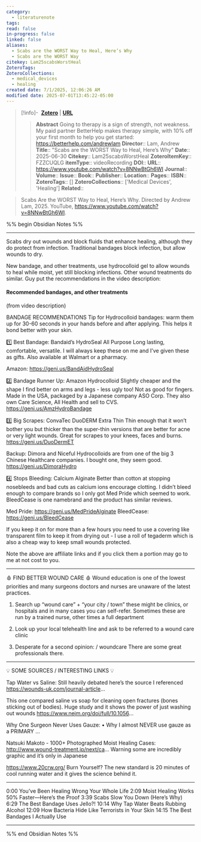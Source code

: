 ```yaml
---
category:
  - literaturenote
tags: 
read: false
in-progress: false
linked: false
aliases:
  - Scabs are the WORST Way to Heal, Here’s Why
  - Scabs are the WORST Way
citekey: Lam25scabsWorstHeal
ZoteroTags: 
ZoteroCollections:
  - medical_devices
  - healing
created date: 7/1/2025, 12:06:26 AM
modified date: 2025-07-01T13:45:22-05:00
---
```


> [!info]- &nbsp;[**Zotero**](zotero://select/library/items/FZZCUQLG)  | [**URL**](https://www.youtube.com/watch?v=8NNwBtGh6WI)
>> **Abstract**
> Going to therapy is a sign of strength, not weakness. My paid partner BetterHelp makes therapy simple, with 10% off your first month to help you get started: https://betterhelp.com/andrewlam
> > **Director**:: Lam, Andrew
> **Title**:: "Scabs are the WORST Way to Heal, Here’s Why"
> **Date**:: 2025-06-30
> **Citekey**:: Lam25scabsWorstHeal
> **ZoteroItemKey**:: FZZCUQLG
> **itemType**:: videoRecording
> **DOI**:: 
> **URL**:: https://www.youtube.com/watch?v=8NNwBtGh6WI
> **Journal**:: 
> **Volume**:: 
> **Issue**:: 
> **Book**:: 
> **Publisher**:: 
> **Location**:: 
> **Pages**:: 
> **ISBN**:: 
> **ZoteroTags**:: []
> **ZoteroCollections**:: ['Medical Devices', 'Healing']
> **Related**::

>  Scabs Are the WORST Way to Heal, Here’s Why. Directed by Andrew Lam, 2025. YouTube, https://www.youtube.com/watch?v=8NNwBtGh6WI.

%% begin Obsidian Notes %%
___
Scabs dry out wounds and block fluids that enhance healing, although they do protect from infection. Traditional bandages block infection, but allow wounds to dry.

New bandage, and other treatments, use hydrocolloid gel to allow wounds to heal while moist, yet still blocking infections.  Other wound treatments do similar.  Guy put the recommendations in the video description:
#### Recommended bandages, and other treatments
(from video description)

BANDAGE RECOMMENDATIONS
Tip for Hydrocolloid bandages: warm them up for 30-60 seconds in your hands before and after applying.  This helps it bond better with your skin. 

1️⃣ Best Bandage: Bandaid’s HydroSeal All Purpose
Long lasting, comfortable, versatile. I will always keep these on me and I’ve given these as gifts.  Also available at Walmart or a pharmacy.

Amazon: https://geni.us/BandAidHydroSeal

2️⃣ Bandage Runner Up: Amazon Hydrocolloid
Slightly cheaper and the shape I find better on arms and legs - less ugly too!  Not as good for fingers.  Made in the USA, packaged by a Japanese company ASO Corp.  They also own Care Science, All Health and sell to CVS.   https://geni.us/AmzHydroBandage

3️⃣ Big Scrapes: ConvaTec DuoDERM Extra Thin
Thin enough that it won’t bother you but thicker than the super-thin versions that are better for acne or very light wounds.  Great for scrapes to your knees, faces and burns.  https://geni.us/DuoDermET

Backup: Dimora and Niceful Hydrocolloids are from one of the big 3 Chinese Healthcare companies.  I bought one, they seem good.  https://geni.us/DimoraHydro

4️⃣ Stops Bleeding: Calcium Alginate
Better than cotton at stopping nosebleeds and bad cuts as calcium ions encourage clotting.  I didn’t bleed enough to compare brands so I only got Med Pride which seemed to work.  BleedCease is one namebrand and the product has similar reviews.  

Med Pride: https://geni.us/MedPrideAlginate
BleedCease: https://geni.us/BleedCease

If you keep it on for more than a few hours you need to use a covering like transparent film to keep it from drying out - I use a roll of tegaderm which is also a cheap way to keep small wounds protected.  

Note the above are affiliate links and if you click them a portion may go to me at not cost to you.  


---
🩸 FIND BETTER WOUND CARE 🩸
Wound education is one of the lowest priorities and many surgeons doctors and nurses are unaware of the latest practices. 
1) Search up “wound care” + “your city / town” these might be clinics, or hospitals and in many cases you can self-refer.  Sometimes these are run by a trained nurse, other times a full department

2) Look up your local telehealth line and ask to be referred to a wound care clinic 

3) Desperate for a second opinion:   / woundcare    There are some great professionals there.  

---
💡 SOME SOURCES / INTERESTING LINKS 💡

Tap Water vs Saline: Still heavily debated here’s the source I referenced
https://wounds-uk.com/journal-article...

This one compared saline vs soap for cleaning open fractures (bones sticking out of bodies).  Huge study and it shows the power of just washing out wounds https://www.nejm.org/doi/full/10.1056...  

Why One Surgeon Never Uses Gauze:    • Why I almost NEVER use gauze as a PRIMARY ...    

Natsuki Makoto - 1000+ Photographed Moist Healing Cases: http://www.wound-treatment.jp/next/ca...  Warning some are incredibly graphic and it’s only in Japanese

https://www.20crw.org/ Burn Yourself? The new standard is 20 minutes of cool running water and it gives the science behind it.

---
0:00 You’ve Been Healing Wrong Your Whole Life
2:09 Moist Healing Works 50% Faster—Here’s the Proof
3:39 Scabs Slow You Down (Here’s Why)
6:29 The Best Bandage Uses Jello?!
10:14 Why Tap Water Beats Rubbing Alcohol
12:09 How Bacteria Hide Like Terrorists in Your Skin
14:15 The Best Bandages I Actually Use
___
%% end Obsidian Notes %%
